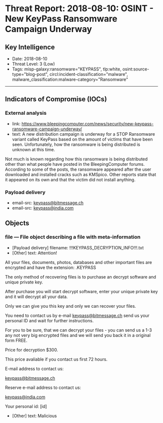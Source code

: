 # Threat Report: 2018-08-10: OSINT - New KeyPass Ransomware Campaign Underway


## Key Intelligence
* Date: 2018-08-10
* Threat Level: 3 (Low)
* Tags: misp-galaxy:ransomware="KEYPASS", tlp:white, osint:source-type="blog-post", circl:incident-classification="malware", malware_classification:malware-category="Ransomware"

---

## Indicators of Compromise (IOCs)
### External analysis
* link: https://www.bleepingcomputer.com/news/security/new-keypass-ransomware-campaign-underway/
* text: A new distribution campaign is underway for a STOP Ransomware variant called KeyPass based on the amount of victims that have been seen. Unfortunately, how the ransomware is being distributed is unknown at this time.

Not much is known regarding how this ransomware is being distributed other than what people have posted in the BleepingComputer forums. According to some of the posts, the ransomware appeared after the user downloaded and installed cracks such as KMSpico. Other reports state that it appeared on its own and that the victim did not install anything.

### Payload delivery
* email-src: keypass@bitmessage.ch
* email-src: keypass@india.com

## Objects
### file — File object describing a file with meta-information
* [Payload delivery] filename: !!!KEYPASS_DECRYPTION_INFO!!!.txt
* [Other] text: Attention! 

All your files, documents, photos, databases and other important files are encrypted and have the extension: .KEYPASS

The only method of recovering files is to purchase an decrypt software and unique private key.

After purchase you will start decrypt software, enter your unique private key and it will decrypt all your data.

Only we can give you this key and only we can recover your files.

You need to contact us by e-mail keypass@bitmessage.ch send us your personal ID and wait for further instructions.

For you to be sure, that we can decrypt your files - you can send us a 1-3 any not very big encrypted files and we will send you back it in a original form FREE.

Price for decryption $300. 

This price avaliable if you contact us first 72 hours.

E-mail address to contact us:

keypass@bitmessage.ch



Reserve e-mail address to contact us:

keypass@india.com



Your personal id:
[id]
* [Other] text: Malicious
